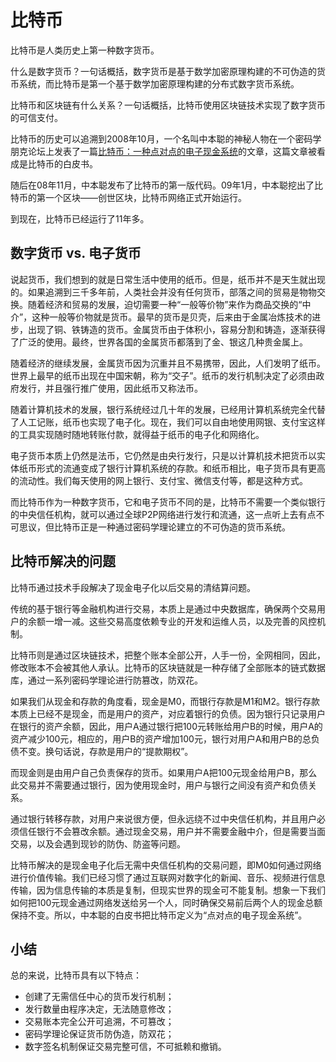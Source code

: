 # 比特币

比特币是人类历史上第一种数字货币。

什么是数字货币？一句话概括，数字货币是基于数学加密原理构建的不可伪造的货币系统，而比特币是第一个基于数学加密原理构建的分布式数字货币系统。

比特币和区块链有什么关系？一句话概括，比特币使用区块链技术实现了数字货币的可信支付。

比特币的历史可以追溯到2008年10月，一个名叫中本聪的神秘人物在一个密码学朋克论坛上发表了一篇[比特币：一种点对点的电子现金系统](https://bitcoin.org/bitcoin.pdf)的文章，这篇文章被看成是比特币的白皮书。

随后在08年11月，中本聪发布了比特币的第一版代码。09年1月，中本聪挖出了比特币的第一个区块——创世区块，比特币网络正式开始运行。

到现在，比特币已经运行了11年多。

## 数字货币 vs. 电子货币

说起货币，我们想到的就是日常生活中使用的纸币。但是，纸币并不是天生就出现的。如果追溯到三千多年前，人类社会并没有任何货币，部落之间的贸易是物物交换。随着经济和贸易的发展，迫切需要一种“一般等价物”来作为商品交换的“中介”，这种一般等价物就是货币。最早的货币是贝壳，后来由于金属冶炼技术的进步，出现了铜、铁铸造的货币。金属货币由于体积小，容易分割和铸造，逐渐获得了广泛的使用。最终，世界各国的金属货币都落到了金、银这几种贵金属上。

随着经济的继续发展，金属货币因为沉重并且不易携带，因此，人们发明了纸币。世界上最早的纸币出现在中国宋朝，称为“交子”。纸币的发行机制决定了必须由政府发行，并且强行推广使用，因此纸币又称法币。

随着计算机技术的发展，银行系统经过几十年的发展，已经用计算机系统完全代替了人工记账，纸币也实现了电子化。现在，我们可以自由地使用网银、支付宝这样的工具实现随时随地转账付款，就得益于纸币的电子化和网络化。

电子货币本质上仍然是法币，它仍然是由央行发行，只是以计算机技术把货币以实体纸币形式的流通变成了银行计算机系统的存款。和纸币相比，电子货币具有更高的流动性。我们每天使用的网上银行、支付宝、微信支付等，都是这种方式。

而比特币作为一种数字货币，它和电子货币不同的是，比特币不需要一个类似银行的中央信任机构，就可以通过全球P2P网络进行发行和流通，这一点听上去有点不可思议，但比特币正是一种通过密码学理论建立的不可伪造的货币系统。

## 比特币解决的问题

比特币通过技术手段解决了现金电子化以后交易的清结算问题。

传统的基于银行等金融机构进行交易，本质上是通过中央数据库，确保两个交易用户的余额一增一减。这些交易高度依赖专业的开发和运维人员，以及完善的风控机制。

比特币则是通过区块链技术，把整个账本全部公开，人手一份，全网相同，因此，修改账本不会被其他人承认。比特币的区块链就是一种存储了全部账本的链式数据库，通过一系列密码学理论进行防篡改，防双花。

如果我们从现金和存款的角度看，现金是M0，而银行存款是M1和M2。银行存款本质上已经不是现金，而是用户的资产，对应着银行的负债。因为银行只记录用户在银行的资产余额，因此，用户A通过银行把100元转账给用户B的时候，用户A的资产减少100元，相应的，用户B的资产增加100元，银行对用户A和用户B的总负债不变。换句话说，存款是用户的“提款期权”。

而现金则是由用户自己负责保存的货币。如果用户A把100元现金给用户B，那么此交易并不需要通过银行，因为使用现金时，用户与银行之间没有资产和负债关系。

通过银行转移存款，对用户来说很方便，但永远绕不过中央信任机构，并且用户必须信任银行不会篡改余额。通过现金交易，用户并不需要金融中介，但是需要当面交易，以及会遇到现钞的防伪、防盗等问题。

比特币解决的是现金电子化后无需中央信任机构的交易问题，即M0如何通过网络进行价值传输。我们已经习惯了通过互联网对数字化的新闻、音乐、视频进行信息传输，因为信息传输的本质是复制，但现实世界的现金可不能复制。想象一下我们如何把100元现金通过网络发送给另一个人，同时确保交易前后两个人的现金总额保持不变。所以，中本聪的白皮书把比特币定义为“点对点的电子现金系统”。

## 小结

总的来说，比特币具有以下特点：

- 创建了无需信任中心的货币发行机制；
- 发行数量由程序决定，无法随意修改；
- 交易账本完全公开可追溯，不可篡改；
- 密码学理论保证货币防伪造，防双花；
- 数字签名机制保证交易完整可信，不可抵赖和撤销。